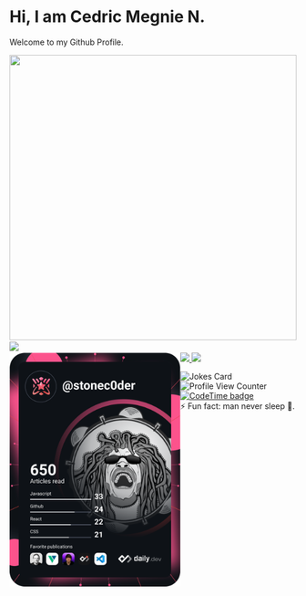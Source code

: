# Hi, I am Cedric Megnie N.
Welcome to my Github Profile.
<div>
  <img width="100%" height="500px" src="https://github.com/stoneC0der/stonec0der/assets/11365636/b8d7162b-c9c8-43ad-8a2c-6889fe9570f4" algin="right">
</div>
<div>
  <img src="https://github-profile-trophy.vercel.app/?username=stonec0der&theme=gruvbox">
</div>

  <a href="https://github.com/anuraghazra/github-readme-stats">
    <img src="https://github-readme-stats.vercel.app/api?username=stonec0der&count_private=true&show_icons=true&theme=dark" />
  </a>
      
  <a href="https://github.com/anuraghazra/convoychat">
    <img src="https://github-readme-stats.vercel.app/api/top-langs/?username=stonec0der&hide=blade,css&layout=compact&theme=dark" />
  </a>

  <a href="https://app.daily.dev/stonec0der">
    <img src="https://github.com/stoneC0der/stonec0der/blob/master/devcard.svg" width="300" alt="Cedric Megnie's Dev Card" align="left"/>
  </a>
  
![Jokes Card](https://readme-jokes.vercel.app/api)
<br />
![Profile View Counter](https://komarev.com/ghpvc/?username=stonec0der)
<br>
[![CodeTime badge](https://img.shields.io/endpoint?style=for-the-badge&url=https%3A%2F%2Fapi.codetime.dev%2Fshield%3Fid%3D19060%26project%3D%26in%3D0)](https://codetime.dev)
<br />
⚡ Fun fact: man never sleep 🥱.
